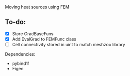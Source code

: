 Moving heat sources using FEM

To-do:
------
- [x] Store GradBaseFuns
- [x] Add EvalGrad to FEMFunc class
- [ ] Cell connectivity stored in uint to match meshzoo library

Dependencies:

- pybind11
- Eigen
